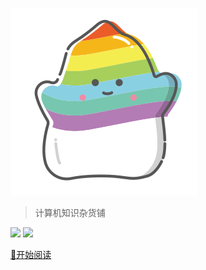 ![logo](/_media/icon.svg)
> 计算机知识杂货铺

<a href="https://blog.csdn.net/qq_41666142" target="_blank"><img src="https://img.shields.io/badge/1,017,004-%E6%80%BB%E8%AE%BF%E9%97%AE%E9%87%8F-blue?logo=csdn"></a>
<a href="https://github.com/731016" target="_blank"><img src="https://img.shields.io/github/stars/731016?style=social"></a>



<!--注释
<div style="margin: 0 auto;color: #e05d44;font-weight: 700;font-family: 'Consolas';font-size: 21px">
    <a href="javascript:;" style="cursor: not-allowed">演示网站 暂停使用！</a>
</div>
-->

[📖开始阅读](/README.md)

<!-- 背景图片 -->

<!-- ![](/_media/bg.jpg) -->

<!-- 背景色 -->

<!-- ![color](#f7f7f9) -->